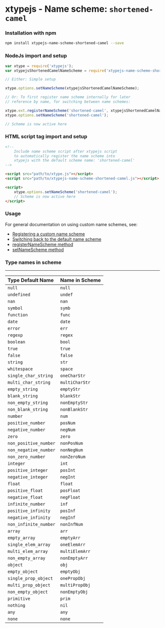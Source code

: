 # xtypejs - Name scheme: `shortened-camel`

### Installation with npm

```sh
npm install xtypejs-name-scheme-shortened-camel --save
```

### NodeJs import and setup

```js
var xtype = require('xtypejs');
var xtypejsShortenedCamelNameScheme = require('xtypejs-name-scheme-shortened-camel');

// Either: Simple setup

xtype.options.setNameScheme(xtypejsShortenedCamelNameScheme);

// Or: To first register name scheme internally for later
// reference by name, for switching between name schemes:

xtype.ext.registerNameScheme('shortened-camel', xtypejsShortenedCamelNameScheme);
xtype.options.setNameScheme('shortened-camel');

// Scheme is now active here
```

### HTML script tag import and setup

```html
<!--
    Include name scheme script after xtypejs script 
    to automatically register the name scheme into
    xtypejs with the default scheme name: 'shortened-camel'
-->

<script src="path/to/xtype.js"></script>
<script src="path/to/xtypejs-name-scheme-shortened-camel.js"></script>

<script>
    xtype.options.setNameScheme('shortened-camel');
    // Scheme is now active here
</script>
```

### Usage

For general documentation on using custom name schemes, see:

* [Registering a custom name scheme](http://xtype.js.org/guide/registering_custom_name_scheme)
* [Switching back to the default name scheme](http://xtype.js.org/guide/switching_back_to_default_name_scheme)
* [registerNameScheme method](http://xtype.js.org/api/registerNameScheme)
* [setNameScheme method](http://xtype.js.org/api/setNameScheme)

### Type names in scheme
---

Type Default Name    | Name in Scheme
:------------------  | :------------
`null`               | `null`
`undefined`          | `undef`
`nan`                | `nan`
`symbol`             | `symb`
`function`           | `func`
`date`               | `date`
`error`              | `err`
`regexp`             | `regex`
`boolean`            | `bool`
`true`               | `true`
`false`              | `false`
`string`             | `str`
`whitespace`         | `space`
`single_char_string` | `oneCharStr`
`multi_char_string`  | `multiCharStr`
`empty_string`       | `emptyStr`
`blank_string`       | `blankStr`
`non_empty_string`   | `nonEmptyStr`
`non_blank_string`   | `nonBlankStr`
`number`             | `num`
`positive_number`    | `posNum`
`negative_number`    | `negNum`
`zero`               | `zero`
`non_positive_number`| `nonPosNum`
`non_negative_number`| `nonNegNum`
`non_zero_number`    | `nonZeroNum`
`integer`            | `int`
`positive_integer`   | `posInt`
`negative_integer`   | `negInt`
`float`              | `float`
`positive_float`     | `posFloat`
`negative_float`     | `negFloat`
`infinite_number`    | `inf`
`positive_infinity`  | `posInf`
`negative_infinity`  | `negInf`
`non_infinite_number`| `nonInfNum`
`array`              | `arr`
`empty_array`        | `emptyArr`
`single_elem_array`  | `oneElemArr`
`multi_elem_array`   | `multiElemArr`
`non_empty_array`    | `nonEmptyArr`
`object`             | `obj`
`empty_object`       | `emptyObj`
`single_prop_object` | `onePropObj`
`multi_prop_object`  | `multiPropObj`
`non_empty_object`   | `nonEmptyObj`
`primitive`          | `prim`
`nothing`            | `nil`
`any`                | `any`
`none`               | `none`